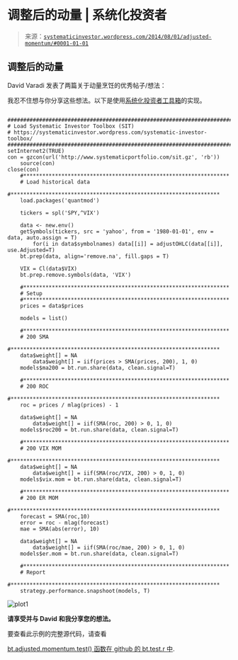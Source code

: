 <!--yml

类别：未分类

日期：2024-05-18 14:29:45

-->

# 调整后的动量 | 系统化投资者

> 来源：[`systematicinvestor.wordpress.com/2014/08/01/adjusted-momentum/#0001-01-01`](https://systematicinvestor.wordpress.com/2014/08/01/adjusted-momentum/#0001-01-01)

## 调整后的动量

David Varadi 发表了两篇关于动量烹饪的优秀帖子/想法：

我忍不住想与你分享这些想法。以下是使用[系统化投资者工具箱](https://systematicinvestor.wordpress.com/systematic-investor-toolbox/)的实现。

```

###############################################################################
# Load Systematic Investor Toolbox (SIT)
# https://systematicinvestor.wordpress.com/systematic-investor-toolbox/
###############################################################################
setInternet2(TRUE)
con = gzcon(url('http://www.systematicportfolio.com/sit.gz', 'rb'))
    source(con)
close(con)
	#*****************************************************************
	# Load historical data
	#****************************************************************** 
	load.packages('quantmod')

	tickers = spl('SPY,^VIX')

	data <- new.env()
	getSymbols(tickers, src = 'yahoo', from = '1980-01-01', env = data, auto.assign = T)
		for(i in data$symbolnames) data[[i]] = adjustOHLC(data[[i]], use.Adjusted=T)
	bt.prep(data, align='remove.na', fill.gaps = T)

	VIX = Cl(data$VIX)
	bt.prep.remove.symbols(data, 'VIX')

	#*****************************************************************
	# Setup
	#*****************************************************************
	prices = data$prices

	models = list()

	#*****************************************************************
	# 200 SMA
	#****************************************************************** 
	data$weight[] = NA
		data$weight[] = iif(prices > SMA(prices, 200), 1, 0)
	models$ma200 = bt.run.share(data, clean.signal=T)

	#*****************************************************************
	# 200 ROC
	#****************************************************************** 
	roc = prices / mlag(prices) - 1

	data$weight[] = NA
		data$weight[] = iif(SMA(roc, 200) > 0, 1, 0)
	models$roc200 = bt.run.share(data, clean.signal=T)

	#*****************************************************************
	# 200 VIX MOM
	#****************************************************************** 
	data$weight[] = NA
		data$weight[] = iif(SMA(roc/VIX, 200) > 0, 1, 0)
	models$vix.mom = bt.run.share(data, clean.signal=T)

	#*****************************************************************
	# 200 ER MOM
	#****************************************************************** 
	forecast = SMA(roc,10)
	error = roc - mlag(forecast)
	mae = SMA(abs(error), 10)

	data$weight[] = NA
		data$weight[] = iif(SMA(roc/mae, 200) > 0, 1, 0)
	models$er.mom = bt.run.share(data, clean.signal=T)

	#*****************************************************************
	# Report
	#****************************************************************** 
	strategy.performance.snapshoot(models, T)

```

![plot1](https://systematicinvestor.wordpress.com/wp-content/uploads/2014/08/plot1.png)

**请享受并与 David 和我分享您的想法。**

要查看此示例的完整源代码，请查看

[bt.adjusted.momentum.test() 函数在 github 的 bt.test.r 中](https://github.com/systematicinvestor/SIT/blob/master/R/bt.test.r).
